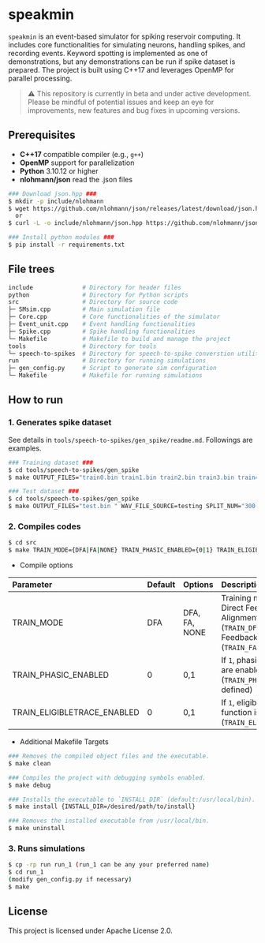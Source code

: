 # speakmin
`speakmin` is an event-based simulator for spiking reservoir computing. It includes core functionalities for simulating neurons, handling spikes, and recording events. Keyword spotting is implemented as one of demonstrations, but any demonstrations can be run if spike dataset is prepared. The project is built using C++17 and leverages OpenMP for parallel processing.

> ⚠️ This repository is currently in beta and under active development. Please be mindful of potential issues and keep an eye for improvements, new features and bug fixes in upcoming versions.

## Prerequisites

- **C++17** compatible compiler (e.g., `g++`)
- **OpenMP** support for parallelization
- **Python** 3.10.12 or higher
- **nlohmann/json** read the .json files
```bash
### Download json.hpp ###
$ mkdir -p include/nlohmann
$ wget https://github.com/nlohmann/json/releases/latest/download/json.hpp -P include/nlohmann/
  or
$ curl -L -o include/nlohmann/json.hpp https://github.com/nlohmann/json/releases/latest/download/json.hpp

### Install python modules ###
$ pip install -r requirements.txt
```

## File trees
```bash
include              # Directory for header files
python               # Directory for Python scripts
src                  # Directory for source code
├─ SMsim.cpp         # Main simulation file
├─ Core.cpp          # Core functionalities of the simulator
├─ Event_unit.cpp    # Event handling functionalities
├─ Spike.cpp         # Spike handling functionalities
└─ Makefile          # Makefile to build and manage the project
tools                # Directory for tools
└─ speech-to-spikes  # Directory for speech-to-spike converstion utility
run                  # Directory for running simulations
├─ gen_config.py     # Script to generate sim configuration
└─ Makefile          # Makefile for running simulations
```

## How to run
### 1. Generates spike dataset

See details in `tools/speech-to-spikes/gen_spike/readme.md`. Followings are examples.

```bash
### Training dataset ###
$ cd tools/speech-to-spikes/gen_spike
$ make OUTPUT_FILES="train0.bin train1.bin train2.bin train3.bin train4.bin train5.bin train6.bin train7.bin train8.bin train9.bin" WAV_FILE_SOURCE=not_testing SPLIT_NUM="300 300 300 300 300 300 300 300 300 300 " CATEGORY="yes no up down left right on off stop go" ALPHA=10 LEAK_ENABLE=1 LEAK_TAU=20000e-6

### Test dataset ###
$ cd tools/speech-to-spikes/gen_spike
$ make OUTPUT_FILES="test.bin " WAV_FILE_SOURCE=testing SPLIT_NUM="300 " CATEGORY="yes no up down left right on off stop go" ALPHA=10 LEAK_ENABLE=1 LEAK_TAU=20000e-6
```

### 2. Compiles codes
```bash
$ cd src
$ make TRAIN_MODE={DFA|FA|NONE} TRAIN_PHASIC_ENABLED={0|1} TRAIN_ELIGIBLETRACE_ENABLED={0|1}
```
- Compile options

|Parameter |Default|Options |Description      |
|:---------|:------|:-------|:----------------|
|TRAIN_MODE|DFA    |DFA, FA, NONE|Training mode. DFA: Direct Feedback Alignment (`TRAIN_DFA`), FA: Feedback Alignment (`TRAIN_FA`) |
|TRAIN_PHASIC_ENABLED|0     |0,1       |If `1`, phasic operations are enabled (`TRAIN_PHASE` will be defined)|
|TRAIN_ELIGIBLETRACE_ENABLED|0 |0,1 |If `1`, eligibile trace function is enabled (`TRAIN_ELIGIBLETRACE`)|

- Additional Makefile Targets 

```bash
### Removes the compiled object files and the executable.
$ make clean

### Compiles the project with debugging symbols enabled.
$ make debug   

### Installs the executable to `INSTALL_DIR` (default:/usr/local/bin).
$ make install {INSTALL_DIR=/desired/path/to/install}

### Removes the installed executable from /usr/local/bin.
$ make uninstall
```

### 3. Runs simulations
```bash
$ cp -rp run run_1 (run_1 can be any your preferred name)
$ cd run_1
(modify gen_config.py if necessary)
$ make
```

## License
This project is licensed under Apache License 2.0.
